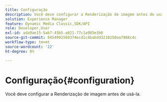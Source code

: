 ```yaml
---
title: Configuração
description: Você deve configurar a Renderização de imagem antes de usá-la.
solution: Experience Manager
feature: Dynamic Media Classic,SDK/API
role: Developer,User
exl-id: ada9ae15-5ab7-43b5-a021-77c1a985e3b0
source-git-commit: 8454991568374ecd1c4babdd3210250ea7988c4c
workflow-type: tm+mt
source-wordcount: '22'
ht-degree: 0%

---
```


# Configuração{#configuration}

Você deve configurar a Renderização de imagem antes de usá-la.
